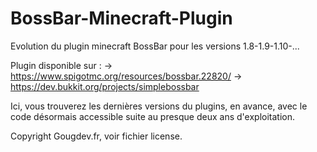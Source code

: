 # BossBar-Minecraft-Plugin
Evolution du plugin minecraft BossBar pour les versions 1.8-1.9-1.10-...

Plugin disponible sur :
-> https://www.spigotmc.org/resources/bossbar.22820/
-> https://dev.bukkit.org/projects/simplebossbar

Ici, vous trouverez les dernières versions du plugins, en avance, avec le code désormais accessible suite au presque deux ans d'exploitation.

Copyright Gougdev.fr, voir fichier license.
